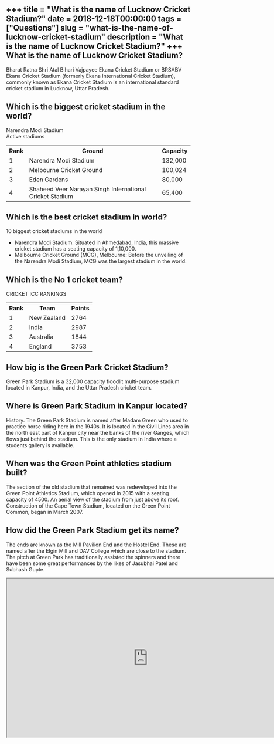 +++
title = "What is the name of Lucknow Cricket Stadium?"
date = 2018-12-18T00:00:00
tags = ["Questions"]
slug = "what-is-the-name-of-lucknow-cricket-stadium"
description = "What is the name of Lucknow Cricket Stadium?"
+++
What is the name of Lucknow Cricket Stadium?
--------------------------------------------

Bharat Ratna Shri Atal Bihari Vajpayee Ekana Cricket Stadium or BRSABV Ekana Cricket Stadium (formerly Ekana International Cricket Stadium), commonly known as Ekana Cricket Stadium is an international standard cricket stadium in Lucknow, Uttar Pradesh.

Which is the biggest cricket stadium in the world?
--------------------------------------------------

Narendra Modi Stadium  
Active stadiums

<table><tr><th>Rank</th><th>Ground</th><th>Capacity</th></tr><tr><td>1</td><td>Narendra Modi Stadium</td><td>132,000</td></tr><tr><td>2</td><td>Melbourne Cricket Ground</td><td>100,024</td></tr><tr><td>3</td><td>Eden Gardens</td><td>80,000</td></tr><tr><td>4</td><td>Shaheed Veer Narayan Singh International Cricket Stadium</td><td>65,400</td></tr></table>

Which is the best cricket stadium in world?
-------------------------------------------

10 biggest cricket stadiums in the world

- Narendra Modi Stadium: Situated in Ahmedabad, India, this massive cricket stadium has a seating capacity of 1,10,000.
- Melbourne Cricket Ground (MCG), Melbourne: Before the unveiling of the Narendra Modi Stadium, MCG was the largest stadium in the world.

Which is the No 1 cricket team?
-------------------------------

CRICKET ICC RANKINGS

<table><tr><th>Rank</th><th>Team</th><th>Points</th></tr><tr><td>1</td><td>New Zealand</td><td>2764</td></tr><tr><td>2</td><td>India</td><td>2987</td></tr><tr><td>3</td><td>Australia</td><td>1844</td></tr><tr><td>4</td><td>England</td><td>3753</td></tr></table>

How big is the Green Park Cricket Stadium?
------------------------------------------

Green Park Stadium is a 32,000 capacity floodlit multi-purpose stadium located in Kanpur, India, and the Uttar Pradesh cricket team.

Where is Green Park Stadium in Kanpur located?
----------------------------------------------

History. The Green Park Stadium is named after Madam Green who used to practice horse riding here in the 1940s. It is located in the Civil Lines area in the north east part of Kanpur city near the banks of the river Ganges, which flows just behind the stadium. This is the only stadium in India where a students gallery is available.

When was the Green Point athletics stadium built?
-------------------------------------------------

The section of the old stadium that remained was redeveloped into the Green Point Athletics Stadium, which opened in 2015 with a seating capacity of 4500. An aerial view of the stadium from just above its roof. Construction of the Cape Town Stadium, located on the Green Point Common, began in March 2007.

How did the Green Park Stadium get its name?
--------------------------------------------

The ends are known as the Mill Pavilion End and the Hostel End. These are named after the Elgin Mill and DAV College which are close to the stadium. The pitch at Green Park has traditionally assisted the spinners and there have been some great performances by the likes of Jasubhai Patel and Subhash Gupte.

<iframe allow="accelerometer; autoplay; clipboard-write; encrypted-media; gyroscope; picture-in-picture" allowfullscreen="" class="__youtube_prefs__  epyt-is-override  no-lazyload" data-no-lazy="1" data-origheight="433" data-origwidth="770" data-skipgform_ajax_framebjll="" height="433" id="_ytid_26482" loading="lazy" src="https://www.youtube.com/embed/SPRVSmOmgpY?enablejsapi=1&autoplay=0&cc_load_policy=0&cc_lang_pref=&iv_load_policy=1&loop=0&modestbranding=0&rel=1&fs=1&playsinline=0&autohide=2&theme=dark&color=red&controls=1&" title="YouTube player" width="770"></iframe>